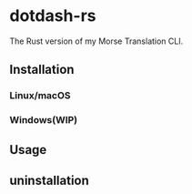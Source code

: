 # dotdash-rs

The Rust version of my Morse Translation CLI. 

## Installation

### Linux/macOS

### Windows(WIP)

## Usage

## uninstallation
